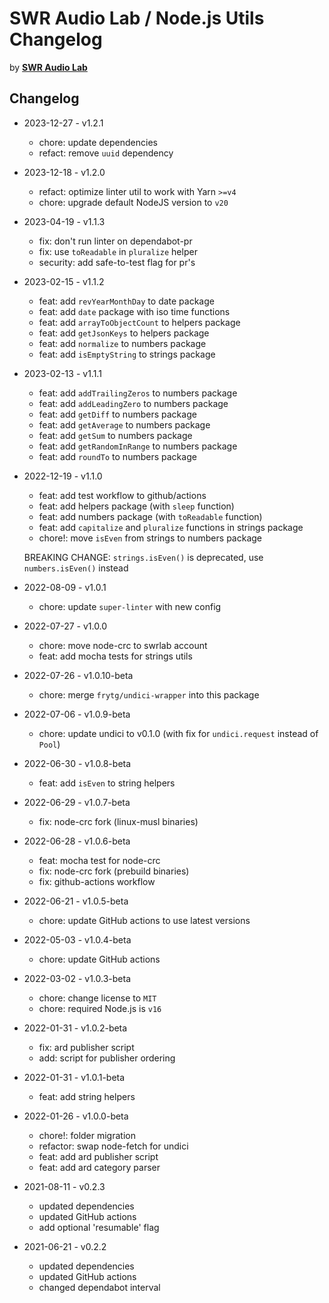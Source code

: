 # SWR Audio Lab / Node.js Utils Changelog

by [**SWR Audio Lab**](https://lab.swr.de/)  

## Changelog

- 2023-12-27 - v1.2.1
  - chore: update dependencies
  - refact: remove `uuid` dependency

- 2023-12-18 - v1.2.0
  - refact: optimize linter util to work with Yarn `>=v4`
  - chore: upgrade default NodeJS version to `v20`

- 2023-04-19 - v1.1.3
  - fix: don't run linter on dependabot-pr
  - fix: use `toReadable` in `pluralize` helper
  - security: add safe-to-test flag for pr's

- 2023-02-15 - v1.1.2
  - feat: add `revYearMonthDay` to date package
  - feat: add `date` package with iso time functions
  - feat: add `arrayToObjectCount` to helpers package
  - feat: add `getJsonKeys` to helpers package
  - feat: add `normalize` to numbers package
  - feat: add `isEmptyString` to strings package

- 2023-02-13 - v1.1.1
  - feat: add `addTrailingZeros` to numbers package
  - feat: add `addLeadingZero` to numbers package
  - feat: add `getDiff` to numbers package
  - feat: add `getAverage` to numbers package
  - feat: add `getSum` to numbers package
  - feat: add `getRandomInRange` to numbers package
  - feat: add `roundTo` to numbers package

- 2022-12-19 - v1.1.0
  - feat: add test workflow to github/actions
  - feat: add helpers package (with `sleep` function)
  - feat: add numbers package (with `toReadable` function)
  - feat: add `capitalize` and `pluralize` functions in strings package
  - chore!: move `isEven` from strings to numbers package

  BREAKING CHANGE: `strings.isEven()` is deprecated, use `numbers.isEven()` instead

- 2022-08-09 - v1.0.1
  - chore: update `super-linter` with new config

- 2022-07-27 - v1.0.0
  - chore: move node-crc to swrlab account
  - feat: add mocha tests for strings utils

- 2022-07-26 - v1.0.10-beta
  - chore: merge `frytg/undici-wrapper` into this package

- 2022-07-06 - v1.0.9-beta
  - chore: update undici to v0.1.0 (with fix for `undici.request` instead of `Pool`)

- 2022-06-30 - v1.0.8-beta
  - feat: add `isEven` to string helpers

- 2022-06-29 - v1.0.7-beta
  - fix: node-crc fork (linux-musl binaries)

- 2022-06-28 - v1.0.6-beta
  - feat: mocha test for node-crc
  - fix: node-crc fork (prebuild binaries)
  - fix: github-actions workflow

- 2022-06-21 - v1.0.5-beta
  - chore: update GitHub actions to use latest versions

- 2022-05-03 - v1.0.4-beta
  - chore: update GitHub actions

- 2022-03-02 - v1.0.3-beta
  - chore: change license to `MIT`
  - chore: required Node.js is `v16`

- 2022-01-31 - v1.0.2-beta
  - fix: ard publisher script
  - add: script for publisher ordering

- 2022-01-31 - v1.0.1-beta
  - feat: add string helpers

- 2022-01-26 - v1.0.0-beta
  - chore!: folder migration
  - refactor: swap node-fetch for undici
  - feat: add ard publisher script
  - feat: add ard category parser

- 2021-08-11 - v0.2.3
  - updated dependencies
  - updated GitHub actions
  - add optional 'resumable' flag

- 2021-06-21 - v0.2.2
  - updated dependencies
  - updated GitHub actions
  - changed dependabot interval
